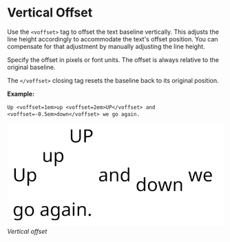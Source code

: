 # Vertical Offset

Use the `<voffset>` tag to offset the text baseline vertically. This adjusts the line height accordingly to accommodate the text's offset position. You can compensate for that adjustment by manually adjusting the line height.

Specify the offset in pixels or font units. The offset is always relative to the original baseline.

The `</voffset>` closing tag resets the baseline back to its original position.

**Example:**

```
Up <voffset=1em>up <voffset=2em>UP</voffset> and <voffset=-0.5em>down</voffset> we go again.
```

![Example image](../images/TMP_RichTextVOffset.png)<br/>
_Vertical offset_
